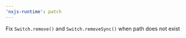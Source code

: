 ```yaml
---
'nxjs-runtime': patch
---
```


Fix `Switch.remove()` and `Switch.removeSync()` when path does not exist
